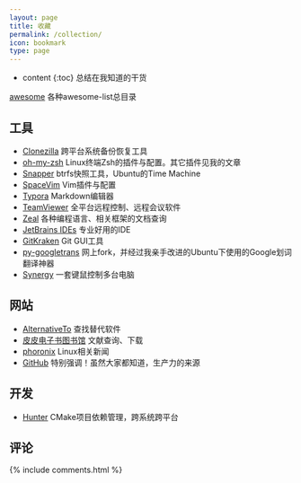 ```yaml
---
layout: page
title: 收藏
permalink: /collection/
icon: bookmark
type: page
---
```


* content
{:toc}
总结在我知道的干货

[awesome](https://awesome.re/) 各种awesome-list总目录

## 工具

- [Clonezilla](http://www.clonezilla.org/) 跨平台系统备份恢复工具
- [oh-my-zsh](https://github.com/robbyrussell/oh-my-zsh) Linux终端Zsh的插件与配置。其它插件见我的文章
- [Snapper](http://snapper.io/) btrfs快照工具，Ubuntu的Time Machine
- [SpaceVim](https://spacevim.org/) Vim插件与配置
- [Typora](https://typora.io/) Markdown编辑器
- [TeamViewer](https://www.teamviewer.com/zhcn/) 全平台远程控制、远程会议软件
- [Zeal](https://zealdocs.org/) 各种编程语言、相关框架的文档查询
- [JetBrains IDEs](https://www.jetbrains.com/) 专业好用的IDE
- [GitKraken](https://www.gitkraken.com/) Git GUI工具
- [py-googletrans](https://github.com/AlvinZhu/py-googletrans) 网上fork，并经过我亲手改进的Ubuntu下使用的Google划词翻译神器
- [Synergy](https://symless.com/synergy) 一套键鼠控制多台电脑

## 网站

- [AlternativeTo](https://alternativeto.net/) 查找替代软件
- [皮皮电子书图书馆](http://www.xttsg.com/) 文献查询、下载
- [phoronix](https://www.phoronix.com) Linux相关新闻
- [GitHub](https://github.com/) 特别强调！虽然大家都知道，生产力的来源

## 开发

- [Hunter](https://github.com/ruslo/hunter) CMake项目依赖管理，跨系统跨平台

## 评论

{% include comments.html %}



